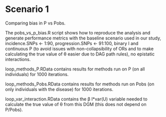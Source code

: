 # Scenario 1

Comparing bias in P vs Pobs. 

The pobs_vs_p_bias.R script shows how to reproduce the analysis and generate performance metrics with the baseline scenario used in our study, incidence.SNPs <- 1:90, progression.SNPs <- 91:100, binary I and continuous P (to avoid issues with non-collapsibility of ORs and to make calculating the true value of θ easier due to DAG path rules), no epistatic interactions.

loop_methods_P.RData contains results for methods run on P (on all individuals) for 1000 iterations.

loop_methods_Pobs.RData contains results for methods run on Pobs (on only individuals with the disease) for 1000 iterations.

loop_var_interaction.RData contains the β I*var(U) variable needed to calculate the true value of θ from this DGM (this does not depend on P/Pobs).
